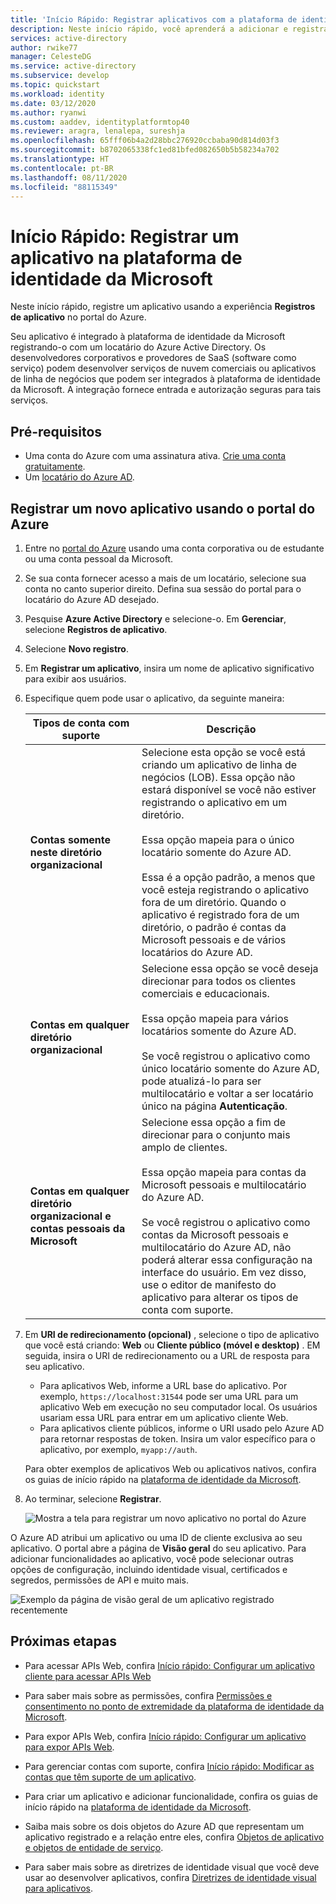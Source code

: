 ```yaml
---
title: 'Início Rápido: Registrar aplicativos com a plataforma de identidade da Microsoft | Azure'
description: Neste início rápido, você aprenderá a adicionar e registrar um aplicativo na plataforma de identidade da Microsoft.
services: active-directory
author: rwike77
manager: CelesteDG
ms.service: active-directory
ms.subservice: develop
ms.topic: quickstart
ms.workload: identity
ms.date: 03/12/2020
ms.author: ryanwi
ms.custom: aaddev, identityplatformtop40
ms.reviewer: aragra, lenalepa, sureshja
ms.openlocfilehash: 65fff06b4a2d28bbc276920ccbaba90d814d03f3
ms.sourcegitcommit: b8702065338fc1ed81bfed082650b5b58234a702
ms.translationtype: HT
ms.contentlocale: pt-BR
ms.lasthandoff: 08/11/2020
ms.locfileid: "88115349"
---
```

# <a name="quickstart-register-an-application-with-the-microsoft-identity-platform"></a>Início Rápido: Registrar um aplicativo na plataforma de identidade da Microsoft

Neste início rápido, registre um aplicativo usando a experiência **Registros de aplicativo** no portal do Azure. 

Seu aplicativo é integrado à plataforma de identidade da Microsoft registrando-o com um locatário do Azure Active Directory. Os desenvolvedores corporativos e provedores de SaaS (software como serviço) podem desenvolver serviços de nuvem comerciais ou aplicativos de linha de negócios que podem ser integrados à plataforma de identidade da Microsoft. A integração fornece entrada e autorização seguras para tais serviços.

## <a name="prerequisites"></a>Pré-requisitos

* Uma conta do Azure com uma assinatura ativa. [Crie uma conta gratuitamente](https://azure.microsoft.com/free/?ref=microsoft.com&utm_source=microsoft.com&utm_medium=docs&utm_campaign=visualstudio).
* Um [locatário do Azure AD](quickstart-create-new-tenant.md).

## <a name="register-a-new-application-using-the-azure-portal"></a>Registrar um novo aplicativo usando o portal do Azure

1. Entre no [portal do Azure](https://portal.azure.com) usando uma conta corporativa ou de estudante ou uma conta pessoal da Microsoft.
1. Se sua conta fornecer acesso a mais de um locatário, selecione sua conta no canto superior direito. Defina sua sessão do portal para o locatário do Azure AD desejado.
1. Pesquise **Azure Active Directory** e selecione-o. Em **Gerenciar**, selecione **Registros de aplicativo**.
1. Selecione **Novo registro**.
1. Em **Registrar um aplicativo**, insira um nome de aplicativo significativo para exibir aos usuários.
1. Especifique quem pode usar o aplicativo, da seguinte maneira:

    | Tipos de conta com suporte | Descrição |
    |-------------------------|-------------|
    | **Contas somente neste diretório organizacional** | Selecione esta opção se você está criando um aplicativo de linha de negócios (LOB). Essa opção não estará disponível se você não estiver registrando o aplicativo em um diretório.<br><br>Essa opção mapeia para o único locatário somente do Azure AD.<br><br>Essa é a opção padrão, a menos que você esteja registrando o aplicativo fora de um diretório. Quando o aplicativo é registrado fora de um diretório, o padrão é contas da Microsoft pessoais e de vários locatários do Azure AD. |
    | **Contas em qualquer diretório organizacional** | Selecione essa opção se você deseja direcionar para todos os clientes comerciais e educacionais.<br><br>Essa opção mapeia para vários locatários somente do Azure AD.<br><br>Se você registrou o aplicativo como único locatário somente do Azure AD, pode atualizá-lo para ser multilocatário e voltar a ser locatário único na página **Autenticação**. |
    | **Contas em qualquer diretório organizacional e contas pessoais da Microsoft** | Selecione essa opção a fim de direcionar para o conjunto mais amplo de clientes.<br><br>Essa opção mapeia para contas da Microsoft pessoais e multilocatário do Azure AD.<br><br>Se você registrou o aplicativo como contas da Microsoft pessoais e multilocatário do Azure AD, não poderá alterar essa configuração na interface do usuário. Em vez disso, use o editor de manifesto do aplicativo para alterar os tipos de conta com suporte. |

1. Em **URI de redirecionamento (opcional)** , selecione o tipo de aplicativo que você está criando: **Web** ou **Cliente público (móvel e desktop)** . EM seguida, insira o URI de redirecionamento ou a URL de resposta para seu aplicativo.

    * Para aplicativos Web, informe a URL base do aplicativo. Por exemplo, `https://localhost:31544` pode ser uma URL para um aplicativo Web em execução no seu computador local. Os usuários usariam essa URL para entrar em um aplicativo cliente Web.
    * Para aplicativos cliente públicos, informe o URI usado pelo Azure AD para retornar respostas de token. Insira um valor específico para o aplicativo, por exemplo, `myapp://auth`.

    Para obter exemplos de aplicativos Web ou aplicativos nativos, confira os guias de início rápido na [plataforma de identidade da Microsoft](./index.yml).

1. Ao terminar, selecione **Registrar**.

    ![Mostra a tela para registrar um novo aplicativo no portal do Azure](./media/quickstart-add-azure-ad-app-preview/new-app-registration.png)

O Azure AD atribui um aplicativo ou uma ID de cliente exclusiva ao seu aplicativo. O portal abre a página de **Visão geral** do seu aplicativo. Para adicionar funcionalidades ao aplicativo, você pode selecionar outras opções de configuração, incluindo identidade visual, certificados e segredos, permissões de API e muito mais.

![Exemplo da página de visão geral de um aplicativo registrado recentemente](./media/quickstart-add-azure-ad-app-preview/new-app-overview-page-expanded.png)

## <a name="next-steps"></a>Próximas etapas

* Para acessar APIs Web, confira [Início rápido: Configurar um aplicativo cliente para acessar APIs Web](quickstart-configure-app-access-web-apis.md)

* Para saber mais sobre as permissões, confira [Permissões e consentimento no ponto de extremidade da plataforma de identidade da Microsoft](v2-permissions-and-consent.md).

* Para expor APIs Web, confira [Início rápido: Configurar um aplicativo para expor APIs Web](quickstart-configure-app-expose-web-apis.md).

* Para gerenciar contas com suporte, confira [Início rápido: Modificar as contas que têm suporte de um aplicativo](quickstart-modify-supported-accounts.md).

* Para criar um aplicativo e adicionar funcionalidade, confira os guias de início rápido na [plataforma de identidade da Microsoft](./index.yml).

* Saiba mais sobre os dois objetos do Azure AD que representam um aplicativo registrado e a relação entre eles, confira [Objetos de aplicativo e objetos de entidade de serviço](app-objects-and-service-principals.md).

* Para saber mais sobre as diretrizes de identidade visual que você deve usar ao desenvolver aplicativos, confira [Diretrizes de identidade visual para aplicativos](howto-add-branding-in-azure-ad-apps.md).